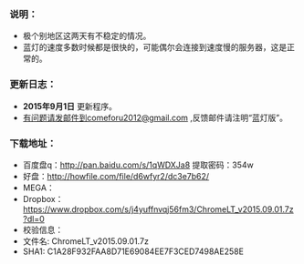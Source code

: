 ### 说明：
* 极个别地区这两天有不稳定的情况。
* 蓝灯的速度多数时候都是很快的，可能偶尔会连接到速度慢的服务器，这是正常的。

### 更新日志：
* **2015年9月1日** 更新程序。
* 有问题请发邮件到comeforu2012@gmail.com ,反馈邮件请注明“蓝灯版”。

### 下载地址：
 * 百度盘q：http://pan.baidu.com/s/1qWDXJa8 提取密码：354w
 * 好盘：http://howfile.com/file/d6wfyr2/dc3e7b62/
 * MEGA：
 * Dropbox：https://www.dropbox.com/s/j4yuffnvqj56fm3/ChromeLT_v2015.09.01.7z?dl=0
 * 校验信息：
  * 文件名: ChromeLT_v2015.09.01.7z
  * SHA1: C1A28F932FAA8D71E69084EE7F3CED7498AE258E

